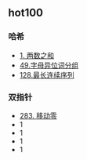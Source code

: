 ## hot100

### 哈希

- [1. 两数之和](1两数之和.md)
- [49.字母异位词分组](/49字母异位词分组.md)
- [128.最长连续序列](/128最长连续序列.md)


### 双指针

- [283. 移动零](/283移动零.md)
- 1
- 1
- 1
- 1

